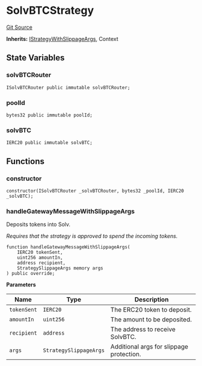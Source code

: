 # SolvBTCStrategy
[Git Source](https://github.com/bob-collective/bob/blob/master/src/gateway/strategy/SolvStrategy.sol)

**Inherits:**
[IStrategyWithSlippageArgs](../../gateway/IStrategy.sol/abstract.IStrategyWithSlippageArgs.md), Context


## State Variables
### solvBTCRouter

```solidity
ISolvBTCRouter public immutable solvBTCRouter;
```


### poolId

```solidity
bytes32 public immutable poolId;
```


### solvBTC

```solidity
IERC20 public immutable solvBTC;
```


## Functions
### constructor


```solidity
constructor(ISolvBTCRouter _solvBTCRouter, bytes32 _poolId, IERC20 _solvBTC);
```

### handleGatewayMessageWithSlippageArgs

Deposits tokens into Solv.

*Requires that the strategy is approved to spend the incoming tokens.*


```solidity
function handleGatewayMessageWithSlippageArgs(
    IERC20 tokenSent,
    uint256 amountIn,
    address recipient,
    StrategySlippageArgs memory args
) public override;
```
**Parameters**

|Name|Type|Description|
|----|----|-----------|
|`tokenSent`|`IERC20`|The ERC20 token to deposit.|
|`amountIn`|`uint256`|The amount to be deposited.|
|`recipient`|`address`|The address to receive SolvBTC.|
|`args`|`StrategySlippageArgs`|Additional args for slippage protection.|


